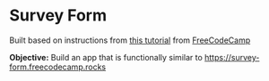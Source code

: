 # Survey Form

Built based on instructions from [this tutorial](https://www.freecodecamp.org/learn/2022/responsive-web-design/build-a-survey-form-project/build-a-survey-form) from [FreeCodeCamp](https://www.freecodecamp.org)

**Objective:** Build an app that is functionally similar to https://survey-form.freecodecamp.rocks
